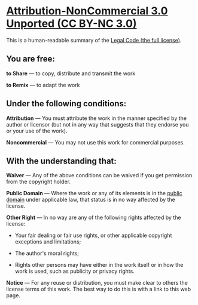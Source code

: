 # [Attribution-NonCommercial 3.0 Unported (CC BY-NC 3.0)](http://creativecommons.org/licenses/by-nc/3.0/deed.en_US)

This is a human-readable summary of the [Legal Code (the full license)](http://creativecommons.org/licenses/by-nc/3.0/legalcode).

## You are free:

**to Share** — to copy, distribute and transmit the work

**to Remix** — to adapt the work

## Under the following conditions:

**Attribution** — You must attribute the work in the manner specified by the author or licensor (but not in any way that suggests that they endorse you or your use of the work).

**Noncommercial** — You may not use this work for commercial purposes.

## With the understanding that:

**Waiver** — Any of the above conditions can be waived if you get permission from the copyright holder.

**Public Domain** — Where the work or any of its elements is in the [public domain](http://wiki.creativecommons.org/Public_domain) under applicable law, that status is in no way affected by the license.

**Other Right** — In no way are any of the following rights affected by the license:

- Your fair dealing or fair use rights, or other applicable copyright exceptions and limitations;
        
- The author's moral rights;

- Rights other persons may have either in the work itself or in how the work is used, such as publicity or privacy rights.

**Notice** — For any reuse or distribution, you must make clear to others the license terms of this work. The best way to do this is with a link to this web page.
